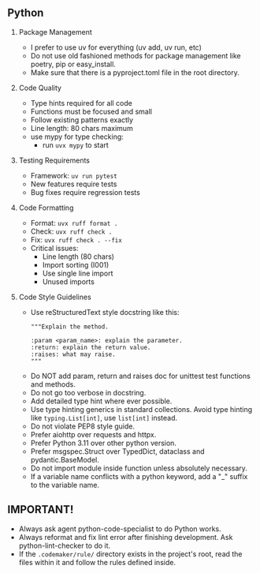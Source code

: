 ## Python

1. Package Management
    - I prefer to use uv for everything (uv add, uv run, etc)
    - Do not use old fashioned methods for package management like poetry, pip or easy_install.
    - Make sure that there is a pyproject.toml file in the root directory.

2. Code Quality
    - Type hints required for all code
    - Functions must be focused and small
    - Follow existing patterns exactly
    - Line length: 80 chars maximum
    - use mypy for type checking:
        - run `uvx mypy` to start

3. Testing Requirements
    - Framework: `uv run pytest`
    - New features require tests
    - Bug fixes require regression tests

4. Code Formatting
    - Format: `uvx ruff format .`
    - Check: `uvx ruff check .`
    - Fix: `uvx ruff check . --fix`
    - Critical issues:
        - Line length (80 chars)
        - Import sorting (I001)
        - Use single line import
        - Unused imports

5. Code Style Guidelines
    - Use reStructuredText style docstring like this:
        ```
        """Explain the method.

        :param <param_name>: explain the parameter.
        :return: explain the return value.
        :raises: what may raise.
        """
        ```
    - Do NOT add param, return and raises doc for unittest test functions and methods.
    - Do not go too verbose in docstring.
    - Add detailed type hint where ever possible.
    - Use type hinting generics in standard collections. Avoid type hinting like `typing.List[int]`, use `list[int]` instead.
    - Do not violate PEP8 style guide.
    - Prefer aiohttp over requests and httpx.
    - Prefer Python 3.11 over other python version.
    - Prefer msgspec.Struct over TypedDict, dataclass and pydantic.BaseModel.
    - Do not import module inside function unless absolutely necessary.
    - If a variable name conflicts with a python keyword, add a "_" suffix to the variable name.


## IMPORTANT!
- Always ask agent python-code-specialist to do Python works.
- Always reformat and fix lint error after finishing development. Ask python-lint-checker to do it.
- If the `.codemaker/rule/` directory exists in the project's root, read the files within it and follow the rules defined inside.